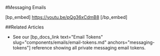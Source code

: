 #Messaging Emails

[bp_embed] https://youtu.be/pQg36xCdmB8 [/bp_embed]

##Related Articles

- See our [bp_docs_link text="Email Tokens" slug="components/emails/email-tokens.md" anchors="messaging-tokens"] reference showing all private messaging email tokens.